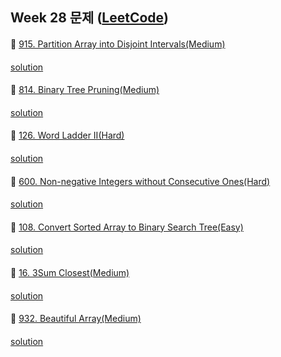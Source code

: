 ## Week 28 문제 ([LeetCode](https://leetcode.com/explore/challenge/card/july-leetcoding-challenge-2021/611/week-4-july-22nd-july-28th/3823/))

####
👀 [915. Partition Array into Disjoint Intervals(Medium)](https://leetcode.com/problems/partition-array-into-disjoint-intervals/)
####
[solution]()
####

####
👀 [814. Binary Tree Pruning(Medium)](https://leetcode.com/problems/binary-tree-pruning/)
####
[solution]()
####

####
👀 [126. Word Ladder II(Hard)](https://leetcode.com/problems/word-ladder-ii/)
####
[solution]()
####

####
👀 [600. Non-negative Integers without Consecutive Ones(Hard)](https://leetcode.com/problems/non-negative-integers-without-consecutive-ones/)
####
[solution]()
####

####
👀 [108. Convert Sorted Array to Binary Search Tree(Easy)](https://leetcode.com/problems/convert-sorted-array-to-binary-search-tree/)
####
[solution]()
####

####
👀 [16. 3Sum Closest(Medium)](https://leetcode.com/problems/3sum-closest/)
####
[solution]()
####

####
👀 [932. Beautiful Array(Medium)](https://leetcode.com/problems/beautiful-array/)
####
[solution]()
####
